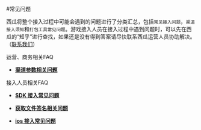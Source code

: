 #常见问题


 西瓜将整个接入过程中可能会遇到的问题进行了分类汇总，包括`常见接入问题`，`渠道接入须知`和`打包工具常见问题`。游戏接入人员在接入过程中遇到问题时，可以先在西瓜的“知乎”进行查找，如果还是没有得到答案请尽快联系西瓜运营人员协助解决。（<a href="mailto:FULEI1@kingsoft.com">联系我们</a>）

运营、商务相关FAQ  

- **[渠道参数相关问题](./Note.md)**

接入人员相关FAQ  

- **[SDK 接入常见问题](./androidclient.md)**

- **[获取文件签名相关问题](./filesign.md)**

- **[ios 接入常见问题](./iosfaq.md)**
